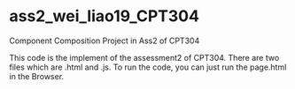 # ass2_wei_liao19_CPT304
Component Composition Project in Ass2 of CPT304

This code is the implement of the assessment2 of CPT304. There are two files which are .html and .js. To run the code, you can just run the page.html in the Browser.
